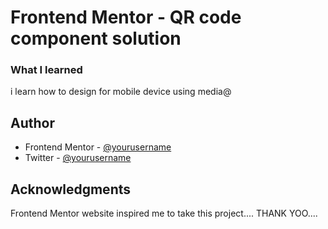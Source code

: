 # Frontend Mentor - QR code component solution
### What I learned
i learn how to design for mobile device using media@


## Author
- Frontend Mentor - [@yourusername](https://www.frontendmentor.io/profile/yourusername)
- Twitter - [@yourusername](https://www.twitter.com/yourusername)

## Acknowledgments
Frontend Mentor website inspired me to take this project....
THANK YOO....

